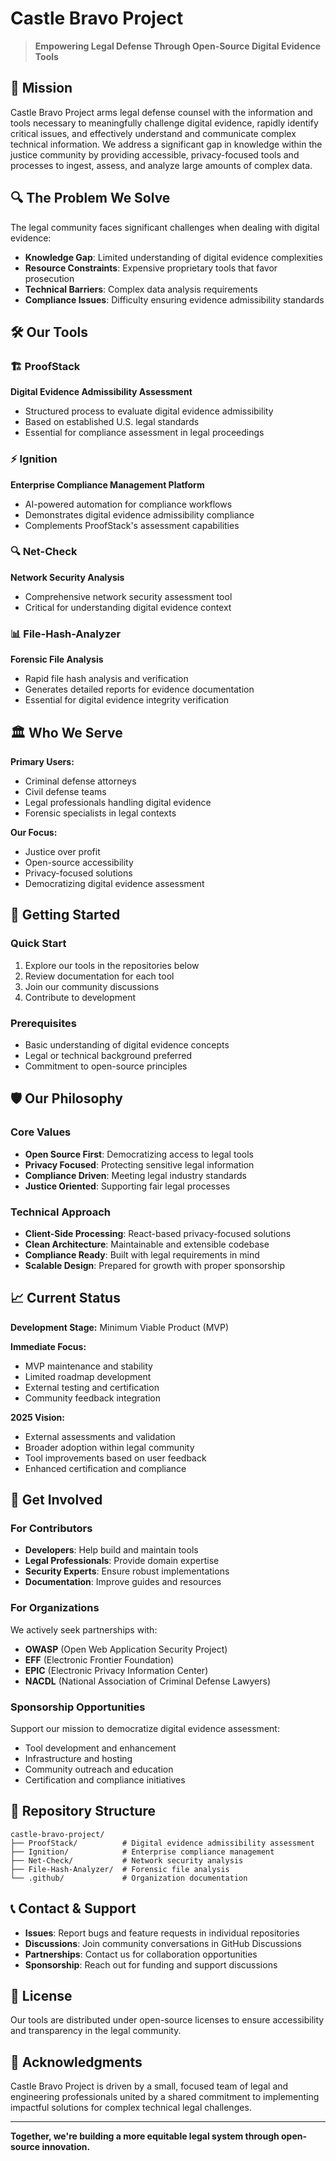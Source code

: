 # Castle Bravo Project

> **Empowering Legal Defense Through Open-Source Digital Evidence Tools**

## 🎯 Mission

Castle Bravo Project arms legal defense counsel with the information and tools necessary to meaningfully challenge digital evidence, rapidly identify critical issues, and effectively understand and communicate complex technical information. We address a significant gap in knowledge within the justice community by providing accessible, privacy-focused tools and processes to ingest, assess, and analyze large amounts of complex data.

## 🔍 The Problem We Solve

The legal community faces significant challenges when dealing with digital evidence:
- **Knowledge Gap**: Limited understanding of digital evidence complexities
- **Resource Constraints**: Expensive proprietary tools that favor prosecution
- **Technical Barriers**: Complex data analysis requirements
- **Compliance Issues**: Difficulty ensuring evidence admissibility standards

## 🛠️ Our Tools

### 🏗️ ProofStack
**Digital Evidence Admissibility Assessment**
- Structured process to evaluate digital evidence admissibility
- Based on established U.S. legal standards
- Essential for compliance assessment in legal proceedings

### ⚡ Ignition
**Enterprise Compliance Management Platform**
- AI-powered automation for compliance workflows
- Demonstrates digital evidence admissibility compliance
- Complements ProofStack's assessment capabilities

### 🔍 Net-Check
**Network Security Analysis**
- Comprehensive network security assessment tool
- Critical for understanding digital evidence context

### 📊 File-Hash-Analyzer
**Forensic File Analysis**
- Rapid file hash analysis and verification
- Generates detailed reports for evidence documentation
- Essential for digital evidence integrity verification

## 🏛️ Who We Serve

**Primary Users:**
- Criminal defense attorneys
- Civil defense teams
- Legal professionals handling digital evidence
- Forensic specialists in legal contexts

**Our Focus:**
- Justice over profit
- Open-source accessibility
- Privacy-focused solutions
- Democratizing digital evidence assessment

## 🚀 Getting Started

### Quick Start
1. Explore our tools in the repositories below
2. Review documentation for each tool
3. Join our community discussions
4. Contribute to development

### Prerequisites
- Basic understanding of digital evidence concepts
- Legal or technical background preferred
- Commitment to open-source principles

## 🛡️ Our Philosophy

### Core Values
- **Open Source First**: Democratizing access to legal tools
- **Privacy Focused**: Protecting sensitive legal information
- **Compliance Driven**: Meeting legal industry standards
- **Justice Oriented**: Supporting fair legal processes

### Technical Approach
- **Client-Side Processing**: React-based privacy-focused solutions
- **Clean Architecture**: Maintainable and extensible codebase
- **Compliance Ready**: Built with legal requirements in mind
- **Scalable Design**: Prepared for growth with proper sponsorship

## 📈 Current Status

**Development Stage:** Minimum Viable Product (MVP)

**Immediate Focus:**
- MVP maintenance and stability
- Limited roadmap development
- External testing and certification
- Community feedback integration

**2025 Vision:**
- External assessments and validation
- Broader adoption within legal community
- Tool improvements based on user feedback
- Enhanced certification and compliance

## 🤝 Get Involved

### For Contributors
- **Developers**: Help build and maintain tools
- **Legal Professionals**: Provide domain expertise
- **Security Experts**: Ensure robust implementations
- **Documentation**: Improve guides and resources

### For Organizations
We actively seek partnerships with:
- **OWASP** (Open Web Application Security Project)
- **EFF** (Electronic Frontier Foundation)
- **EPIC** (Electronic Privacy Information Center)
- **NACDL** (National Association of Criminal Defense Lawyers)

### Sponsorship Opportunities
Support our mission to democratize digital evidence assessment:
- Tool development and enhancement
- Infrastructure and hosting
- Community outreach and education
- Certification and compliance initiatives

## 🔗 Repository Structure

```
castle-bravo-project/
├── ProofStack/          # Digital evidence admissibility assessment
├── Ignition/            # Enterprise compliance management
├── Net-Check/           # Network security analysis
├── File-Hash-Analyzer/  # Forensic file analysis
└── .github/             # Organization documentation
```

## 📞 Contact & Support

- **Issues**: Report bugs and feature requests in individual repositories
- **Discussions**: Join community conversations in GitHub Discussions
- **Partnerships**: Contact us for collaboration opportunities
- **Sponsorship**: Reach out for funding and support discussions

## 📄 License

Our tools are distributed under open-source licenses to ensure accessibility and transparency in the legal community.

## 🙏 Acknowledgments

Castle Bravo Project is driven by a small, focused team of legal and engineering professionals united by a shared commitment to implementing impactful solutions for complex technical legal challenges.

---

**Together, we're building a more equitable legal system through open-source innovation.**
